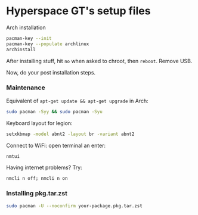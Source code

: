 # Hyperspace GT's setup files

Arch installation
```bash
pacman-key --init
pacman-key --populate archlinux
archinstall
```
After installing stuff, hit `no` when asked to chroot, then `reboot`. Remove USB.

Now, do your post installation steps.



### Maintenance
Equivalent of `apt-get update && apt-get upgrade` in Arch:
```bash
sudo pacman -Syy && sudo pacman -Syu
```

Keyboard layout for legion:
```bash
setxkbmap -model abnt2 -layout br -variant abnt2
```

Connect to WiFi: open terminal an enter:
```bash
nmtui
```

Having internet problems? Try:
```
nmcli n off; nmcli n on
```

### Installing pkg.tar.zst
```bash
sudo pacman -U --noconfirm your-package.pkg.tar.zst
```
